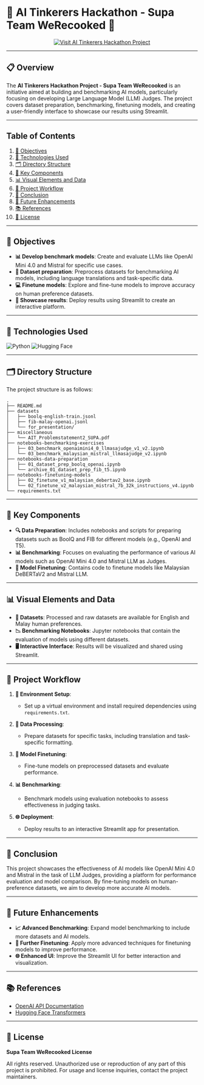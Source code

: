 # **🤖 AI Tinkerers Hackathon - Supa Team WeRecooked 🤖**

<!-- Badge to Visit Project -->
<div align="center"> 
    <a href="https://your-streamlit-app-url.com">
        <img src="https://img.shields.io/badge/Visit%20AI%20Tinkerers%20Hackathon%20Project-brightgreen?style=for-the-badge&logo=streamlit" alt="Visit AI Tinkerers Hackathon Project"/>
    </a>
</div>

---

## **📋 Overview**

The **AI Tinkerers Hackathon Project - Supa Team WeRecooked** is an initiative aimed at building and benchmarking AI models, particularly focusing on developing Large Language Model (LLM) Judges. The project covers dataset preparation, benchmarking, finetuning models, and creating a user-friendly interface to showcase our results using Streamlit.

---

## **Table of Contents**

1. [🎯 Objectives](#-objectives)
2. [🔧 Technologies Used](#-technologies-used)
3. [🗂️ Directory Structure](#-directory-structure)
4. [📁 Key Components](#-key-components)
5. [📊 Visual Elements and Data](#-visual-elements-and-data)
6. [🔄 Project Workflow](#-project-workflow)
7. [🎉 Conclusion](#-conclusion)
8. [🔮 Future Enhancements](#-future-enhancements)
9. [📚 References](#-references)
10. [📜 License](#-license)

---

## **🎯 Objectives**

- **📊 Develop benchmark models**: Create and evaluate LLMs like OpenAI Mini 4.0 and Mistral for specific use cases.
- **📁 Dataset preparation**: Preprocess datasets for benchmarking AI models, including language translations and task-specific data.
- **💻 Finetune models**: Explore and fine-tune models to improve accuracy on human preference datasets.
- **🚀 Showcase results**: Deploy results using Streamlit to create an interactive platform.

---

## **🔧 Technologies Used**

![Python](https://img.shields.io/badge/python-3670A0?style=for-the-badge&logo=python&logoColor=ffdd54)
![Hugging Face](https://img.shields.io/badge/%F0%9F%A4%97%20Hugging%20Face-Spaces-blue)

---

## **🗂️ Directory Structure**

The project structure is as follows:

```plaintext
.
├── README.md
├── datasets
│   ├── boolq-english-train.jsonl
│   ├── fib-malay-openai.jsonl
│   └── for_presentation/
├── miscellaneous
│   └── AIT_Problemstatement2_SUPA.pdf
├── notebooks-benchmarking-exercises
│   ├── 03_benchmark_openaimini4_0_llmasajudge_v1_v2.ipynb
│   └── 03_benchmark_malaysian_mistral_llmasajudge_v2.ipynb
├── notebooks-data-preparation
│   ├── 01_dataset_prep_boolq_openai.ipynb
│   └── archive_01_dataset_prep_fib_t5.ipynb
├── notebooks-finetuning-models
│   ├── 02_finetune_v1_malaysian_debertav2_base.ipynb
│   └── 02_finetune_v2_malaysian_mistral_7b_32k_instructions_v4.ipynb
└── requirements.txt
```

---

## **📁 Key Components**

- **🔍 Data Preparation**: Includes notebooks and scripts for preparing datasets such as BoolQ and FIB for different models (e.g., OpenAI and T5).
- **📊 Benchmarking**: Focuses on evaluating the performance of various AI models such as OpenAI Mini 4.0 and Mistral LLM as Judges.
- **🔧 Model Finetuning**: Contains code to finetune models like Malaysian DeBERTaV2 and Mistral LLM.

---

## **📊 Visual Elements and Data**

- **📁 Datasets**: Processed and raw datasets are available for English and Malay human preferences.
- **📉 Benchmarking Notebooks**: Jupyter notebooks that contain the evaluation of models using different datasets.
- **🖥️ Interactive Interface**: Results will be visualized and shared using Streamlit.

---

## **🔄 Project Workflow**

1. **📂 Environment Setup**:
   - Set up a virtual environment and install required dependencies using `requirements.txt`.

2. **🔨 Data Processing**:
   - Prepare datasets for specific tasks, including translation and task-specific formatting.

3. **🚀 Model Finetuning**:
   - Fine-tune models on preprocessed datasets and evaluate performance.

4. **📊 Benchmarking**:
   - Benchmark models using evaluation notebooks to assess effectiveness in judging tasks.

5. **🌐 Deployment**:
   - Deploy results to an interactive Streamlit app for presentation.

---

## **🎉 Conclusion**

This project showcases the effectiveness of AI models like OpenAI Mini 4.0 and Mistral in the task of LLM Judges, providing a platform for performance evaluation and model comparison. By fine-tuning models on human-preference datasets, we aim to develop more accurate AI models.

---

## **🔮 Future Enhancements**

- **📈 Advanced Benchmarking**: Expand model benchmarking to include more datasets and AI models.
- **🤖 Further Finetuning**: Apply more advanced techniques for finetuning models to improve performance.
- **🌐 Enhanced UI**: Improve the Streamlit UI for better interaction and visualization.

---

## **📚 References**

- [OpenAI API Documentation](https://beta.openai.com/docs/)
- [Hugging Face Transformers](https://huggingface.co/docs/transformers/index)

---

## **📜 License**

**Supa Team WeRecooked License**

All rights reserved. Unauthorized use or reproduction of any part of this project is prohibited. For usage and license inquiries, contact the project maintainers.

